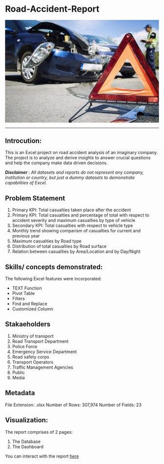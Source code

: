 # Road-Accident-Report

![](accident_intro.jpg) 
***

## Introcution:
This is an Excel project on road accident analysis of an imaginary company. 
The project is to analyze and derive insights to answer crucial questions and help the company make data driven decisions.

**_Disclaimer_** : _All datasets and reports do not represent any company, institution or country, but just a dummy datasets to demonstrate capabilities of Excel_.

## Problem Statement
1. Primary KPI: Total casualties taken place after the accident
2. Primary KPI: Total casualties and percentage of total with respect to accident severity and maximum casualties by type of vehicle
3. Secondary KPI: Total casualties with respect to vehicle type
4. Monthly trend showing comparism of casualties for current and previous year
5. Maximum casualties by Road type
6. Distribution of total casualties by Road surface
7. Relation between casualties by Area/Location and by Day/Night


## Skills/ concepts demonstrated:

The following Excel features were incorporated:

- TEXT Function
- Pivot Table
- Filters
- Find and Replace
- Customized Column

## Stakaeholders
1. Ministry of transport
2. Road Transport Department
3. Police Force
4. Emergency Service Department
5. Road safety corps
6. Transport Operators
7. Traffic Management Agencies
8. Public
9. Media

## Metadata

File Extension: .xlsx
Number of Rows: 307,974
Number of Fields: 23

## Visualization: 
The report comprises of 2 pages:
1. The Database
2. The Dashboard
   
You can interact with the report [here](https://docs.google.com/spreadsheets/d/1j2FH4wTzK03n0EIDFbwOglUSb4hqZAS8/edit?usp=sharing&ouid=112520287571171477298&rtpof=true&sd=true)
   
